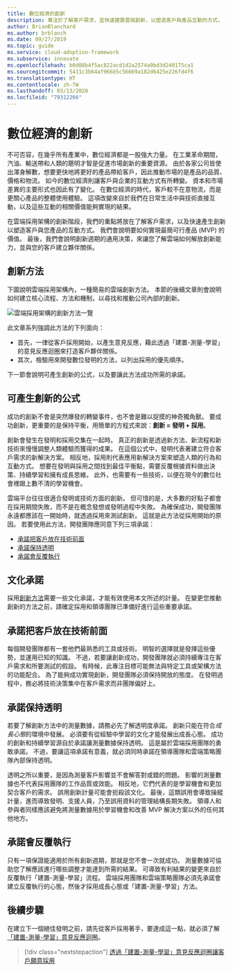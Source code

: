 ```yaml
---
title: 數位經濟的創新
description: 專注於了解客戶需求，並快速建置雲端創新，以塑造客戶與產品互動的方式。
author: BrianBlanchard
ms.author: brblanch
ms.date: 09/27/2019
ms.topic: guide
ms.service: cloud-adoption-framework
ms.subservice: innovate
ms.openlocfilehash: b0d08b4f5ac822acd1d2a2574a9bd3d240175ca1
ms.sourcegitcommit: 5411c3b64af966b5c56669a182d6425e226fd4f6
ms.translationtype: HT
ms.contentlocale: zh-TW
ms.lasthandoff: 03/13/2020
ms.locfileid: "79312266"
---
```

# <a name="innovation-in-the-digital-economy"></a>數位經濟的創新

不可否容，在幾乎所有產業中，數位經濟都是一股強大力量。 在工業革命期間，汽油、輸送帶和人類的聰明才智是促進市場創新的重要資源。 由於各家公司皆使出渾身解數，想要更快地將更好的產品帶給客戶，因此推動市場的是產品的品質、價格和物流。 如今的數位經濟則讓客戶與企業的互動方式有所轉變。 資本和市場差異的主要形式也因此有了變化。 在數位經濟的時代，客戶較不在意物流，而是更關心產品的整體使用體驗。 這項改變來自於我們在日常生活中與技術直接互動，以及這些互動的相關價值能夠實現的結果。

在雲端採用架構的創新階段，我們的重點將放在了解客戶需求，以及快速產生創新以塑造客戶與您產品的互動方式。 我們會說明要如何實現最簡可行產品 (MVP) 的價值。 最後，我們會說明創新週期的通用決策，來讓您了解雲端如何解放創新能力，並與您的客戶建立夥伴關係。

## <a name="innovate-methodology"></a>創新方法

下圖說明雲端採用架構內，一種簡易的雲端創新方法。 本節的後續文章則會說明如何建立核心流程、方法和機制，以尋找和推動公司內部的創新。

![雲端採用架構的創新方法一覽](../../_images/innovate/innovate-methodology.png)

此文章系列強調此方法的下列面向：

- 首先，一律從客戶採用開始，以產生意見反應，藉此透過「建置-測量-學習」的意見反應迴圈來打造客戶夥伴關係。
- 其次，檢驗用來開發數位發明的方法，以列出採用的優先順序。

下一節會說明可產生創新的公式，以及要讓此方法成功所需的承諾。

## <a name="formula-for-innovation"></a>可產生創新的公式

成功的創新不會是突然爆發的轉變事件，也不會是難以捉摸的神奇獨角獸。 要成功創新，更重要的是保持平衡，用簡單的方程式來說：**創新 = 發明 + 採用**。

創新會發生在發明和採用交集在一起時。 真正的創新是透過新方法、新流程和新技術來慢慢調整人類體驗而獲得的成果。 在這個公式中，發明代表著建立符合客戶需求的新解決方案。 相反地，採用則代表應用新解決方案來塑造人類的行為和互動方式。 想要在發明與採用之間找到最佳平衡點，需要反覆根據資料做出決策、持續學習和擁有成長思維。 此外，也需要有一些技術，以便在現今的數位社會裡跟上數不清的學習機會。

雲端平台往往很適合發明或技術方面的創新。 但可惜的是，大多數的好點子都會在採用期間失敗，而不是在概念發想或發明過程中失敗。 為確保成功，開發團隊永遠都應該在一開始時，就透過採用來測試創新。 這就是此方法從採用開始的原因。 若要使用此方法，開發團隊應同意下列三項承諾：

- [承諾把客戶放在技術前面](#commitment-to-prioritize-customers-over-technology)
- [承諾保持透明](#commitment-to-transparency)
- [承諾會反覆執行](#commitment-to-iteration)

## <a name="cultural-commitments"></a>文化承諾

採用[創新方法](../index.md)需要一些文化承諾，才能有效使用本文所述的計量。 在變更您推動創新的方法之前，請確定採用和領導團隊已準備好進行這些重要承諾。

## <a name="commitment-to-prioritize-customers-over-technology"></a>承諾把客戶放在技術前面

每個開發團隊都有一套他們最熟悉的工具或技術。 明智的選擇就是發揮這些優勢，並運用已知的知識。 不過，若要讓創新成功，開發團隊就必須持續專注在客戶需求和所要測試的假設。 有時候，此專注目標可能無法與特定工具或架構方法的功能配合。 為了能夠成功實現創新，開發團隊必須保持開放的態度。 在發明過程中，務必將技術決策集中在客戶需求而非團隊偏好上。

## <a name="commitment-to-transparency"></a>承諾保持透明

若要了解創新方法中的測量數據，請務必先了解透明度承諾。 創新只能在符合*成長心態*的環境中發展。 必須要有從經驗中學習的文化才能發展出成長心態。 成功的創新和持續學習源自於承諾讓測量數據保持透明。 這是屬於雲端採用團隊的勇敢承諾。 不過，要讓這項承諾有意義，就必須同時承諾在領導團隊和雲端策略團隊內部保持透明。

透明之所以重要，是因為測量客戶影響並不會解答對或錯的問題。 影響的測量數據也不代表採用團隊的工作品質或效能。 相反地，它們代表的是學習機會和更加契合客戶的需求。 誤用創新計量可能會扼殺該文化。 最後，這類誤用會導致操縱計量，進而導致發明、支援人員，乃至誤用資料的管理結構長期失敗。 領導人和參與者同樣應該避免將測量數據用於學習機會和改善 MVP 解決方案以外的任何其他地方。

## <a name="commitment-to-iteration"></a>承諾會反覆執行

只有一項保證能適用於所有創新週期，那就是您不會一次就成功。 測量數據可協助您了解應該進行哪些調整才能達到所需的結果。 可導致有利結果的變更來自於反覆執行「建置-測量-學習」流程。 雲端採用團隊和雲端策略團隊必須先承諾會建立反覆執行的心態，然後才採用成長心態或「建置-測量-學習」方法。

## <a name="next-steps"></a>後續步驟

在建立下一個絕佳發明之前，請先從客戶採用著手，要達成這一點，就必須了解[「建置-測量-學習」意見反應迴圈](./adoption.md)。

> [!div class="nextstepaction"]
> [透過「建置-測量-學習」意見反應迴圈讓客戶願意採用](./adoption.md)

